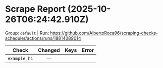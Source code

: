 # Scrape Report (2025-10-26T06:24:42.910Z)

Group: `default`  |  Run: https://github.com/AlbertoRoca96/scraping-checks-scheduler/actions/runs/18814089014

| Check | Changed | Keys | Error |
|---|:---:|:--|:--|
| `example_h1` | — |  |  |
